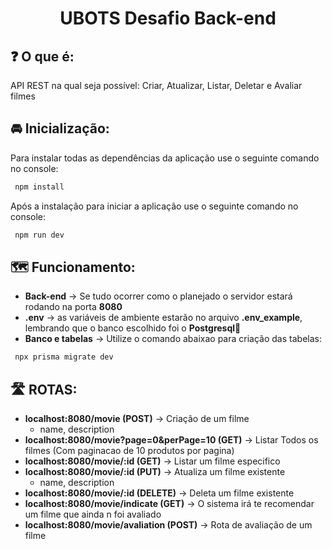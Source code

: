 <h1 align="center">UBOTS Desafio Back-end</h1>


## ❓ O que é:
API REST na qual seja possível: Criar, Atualizar, Listar, Deletar e Avaliar filmes


## 🚘 Inicialização:
Para instalar todas as dependências da aplicação use o seguinte comando no console:

```sh
 npm install
```
Após a instalação para iniciar a aplicação use o seguinte comando no console:
```sh
 npm run dev
```

## 🗺️ Funcionamento:
- **Back-end** -> Se tudo ocorrer como o planejado o servidor estará rodando na porta **8080**
- **.env** -> as variáveis de ambiente estarão no arquivo **.env_example**, lembrando que o banco escolhido foi o **Postgresql**🐘
- **Banco e tabelas** -> Utilize o comando abaixao para criação das tabelas: 
```sh
 npx prisma migrate dev
```
## 🛣️ ROTAS:
- **localhost:8080/movie (POST)** -> Criação de um filme
  - name, description
- **localhost:8080/movie?page=0&perPage=10 (GET)** -> Listar Todos os filmes (Com paginacao de 10 produtos por pagina)
- **localhost:8080/movie/:id (GET)** -> Listar um filme especifico
- **localhost:8080/movie/:id (PUT)** -> Atualiza um filme existente
  - name, description
- **localhost:8080/movie/:id (DELETE)** -> Deleta um filme existente
- **localhost:8080/movie/indicate (GET)** -> O sistema irá te recomendar um filme que ainda n foi avaliado
- **localhost:8080/movie/avaliation (POST)** -> Rota de avaliação de um filme


<br></br>
